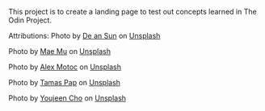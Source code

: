 This project is to create a landing page to test out concepts learned in The Odin Project.

Attributions:
Photo by <a href="https://unsplash.com/@andyadcon?utm_source=unsplash&utm_medium=referral&utm_content=creditCopyText">De an Sun</a> on <a href="https://unsplash.com/?utm_source=unsplash&utm_medium=referral&utm_content=creditCopyText">Unsplash</a>

Photo by <a href="https://unsplash.com/@picoftasty?utm_source=unsplash&utm_medium=referral&utm_content=creditCopyText">Mae Mu</a> on <a href="https://unsplash.com/s/photos/waffle?utm_source=unsplash&utm_medium=referral&utm_content=creditCopyText">Unsplash</a>

Photo by <a href="https://unsplash.com/@alexmotoc?utm_source=unsplash&utm_medium=referral&utm_content=creditCopyText">Alex Motoc</a> on <a href="https://unsplash.com/s/photos/oatmeal?utm_source=unsplash&utm_medium=referral&utm_content=creditCopyText">Unsplash</a>

Photo by <a href="https://unsplash.com/@tamasp?utm_source=unsplash&utm_medium=referral&utm_content=creditCopyText">Tamas Pap</a> on <a href="https://unsplash.com/s/photos/muffin?utm_source=unsplash&utm_medium=referral&utm_content=creditCopyText">Unsplash</a>

Photo by <a href="https://unsplash.com/@youjeencho?utm_source=unsplash&utm_medium=referral&utm_content=creditCopyText">Youjeen Cho</a> on <a href="https://unsplash.com/s/photos/tuna-sandwich?utm_source=unsplash&utm_medium=referral&utm_content=creditCopyText">Unsplash</a>
  